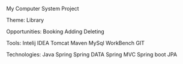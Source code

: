 My Computer System Project

Theme:
Library

Opportunities:
Booking
Adding
Deleting

Tools:
Intelij IDEA
Tomcat
Maven
MySql WorkBench
GIT

Technologies:
Java 
Spring
Spring DATA 
Spring MVC
Spring boot 
JPA
